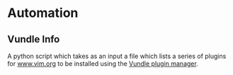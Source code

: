 Automation
==========

Vundle Info
-----------
A python script which takes as an input a file which lists a series of plugins for www.vim.org to be installed using the [Vundle plugin manager](https://github.com/gmarik/Vundle.vim).



